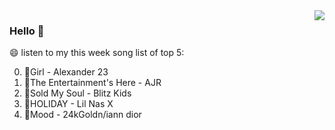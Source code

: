 <img align="right"  src="https://github-readme-stats.vercel.app/api/top-langs/?username=sohyunQVQ" />

### Hello 👋

😄 listen to my this week song list of top 5:

0. 🌈Girl - Alexander 23
1. 🌈The Entertainment's Here - AJR
2. 🌈Sold My Soul - Blitz Kids
3. 🌈HOLIDAY - Lil Nas X
4. 🌈Mood - 24kGoldn/iann dior

